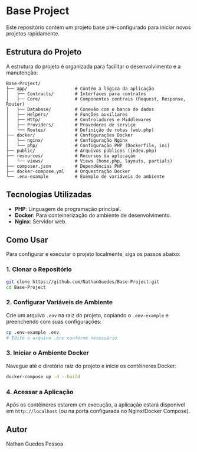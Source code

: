 # Base Project

Este repositório contém um projeto base pré-configurado para iniciar novos projetos rapidamente.

## Estrutura do Projeto

A estrutura do projeto é organizada para facilitar o desenvolvimento e a manutenção:

```
Base-Project/
├── app/                  # Contém a lógica da aplicação
│   ├── Contracts/        # Interfaces para contratos
│   ├── Core/             # Componentes centrais (Request, Response, Router)
│   ├── Database/         # Conexão com o banco de dados
│   ├── Helpers/          # Funções auxiliares
│   ├── Http/             # Controladores e Middlewares
│   ├── Providers/        # Provedores de serviço
│   └── Routes/           # Definição de rotas (web.php)
├── docker/               # Configurações Docker
│   ├── nginx/            # Configuração Nginx
│   └── php/              # Configuração PHP (Dockerfile, ini)
├── public/               # Arquivos públicos (index.php)
├── resources/            # Recursos da aplicação
│   └── views/            # Views (home.php, layouts, partials)
├── composer.json         # Dependências PHP
├── docker-compose.yml    # Orquestração Docker
└── .env-example          # Exemplo de variáveis de ambiente
```

## Tecnologias Utilizadas

*   **PHP**: Linguagem de programação principal.
*   **Docker**: Para conteinerização do ambiente de desenvolvimento.
*   **Nginx**: Servidor web.

## Como Usar

Para configurar e executar o projeto localmente, siga os passos abaixo:

### 1. Clonar o Repositório

```bash
git clone https://github.com/NathanGuedes/Base-Project.git
cd Base-Project
```

### 2. Configurar Variáveis de Ambiente

Crie um arquivo `.env` na raiz do projeto, copiando o `.env-example` e preenchendo com suas configurações:

```bash
cp .env-example .env
# Edite o arquivo .env conforme necessário
```

### 3. Iniciar o Ambiente Docker

Navegue até o diretório raiz do projeto e inicie os contêineres Docker:

```bash
docker-compose up -d --build
```

### 4. Acessar a Aplicação

Após os contêineres estarem em execução, a aplicação estará disponível em `http://localhost` (ou na porta configurada no Nginx/Docker Compose).

## Autor

Nathan Guedes Pessoa



